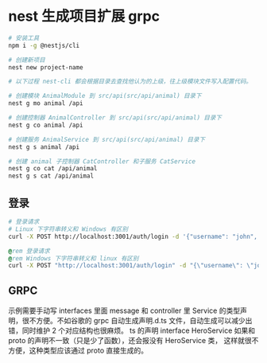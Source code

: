 # nest 生成项目扩展 grpc 

```bash
# 安装工具
npm i -g @nestjs/cli

# 创建新项目
nest new project-name
```

```bash
# 以下过程 nest-cli 都会根据目录去查找他认为的上级，往上级模块文件写入配置代码。

# 创建模块 AnimalModule 到 src/api(src/api/animal) 目录下
nest g mo animal /api

# 创建控制器 AnimalController 到 src/api(src/api/animal) 目录下
nest g co animal /api

# 创建服务 AnimalService 到 src/api(src/api/animal) 目录下
nest g s animal /api

# 创建 animal 子控制器 CatController 和子服务 CatService
nest g co cat /api/animal
nest g s cat /api/animal
```

## 登录

```bash
# 登录请求
# Linux 下字符串转义和 Windows 有区别
curl -X POST http://localhost:3001/auth/login -d '{"username": "john", "password": "changeme"}' -H "Content-Type: application/json"
```

```bat
@rem 登录请求
@rem Windows 下字符串转义和 linux 有区别
curl -X POST "http://localhost:3001/auth/login" -d "{\"username\": \"john\", \"password\": \"changeme\"}" -H "Content-Type: application/json"
```

## GRPC

示例需要手动写 interfaces 里面 message 和 controller 里 Service 的类型声明，很不方便。不如谷歌的 grpc 自动生成声明.d.ts 文件，自动生成可以减少出错，同时维护 2 个对应结构也很麻烦。
ts 的声明 interface HeroService 如果和 proto 的声明不一致（只是少了函数），还会报没有 HeroService 类，
这样就很不方便，这种类型应该通过 proto 直接生成的。
